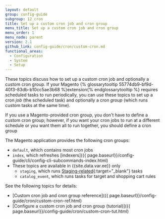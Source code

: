 ```yaml
---
layout: default
group: config-guide
subgroup: 12_cron
title: Set up a custom cron job and cron group
menu_title: Set up a custom cron job and cron group
menu_order: 1
menu_node: parent
version: 2.1
github_link: config-guide/cron/custom-cron.md
functional_areas:
  - Configuration
  - System
  - Setup
---
```


These topics discuss how to set up a custom cron job and optionally a custom cron group. If your Magento {% glossarytooltip 55774db9-bf9d-40f3-83db-b10cc5ae3b68 %}extension{% endglossarytooltip %} requires scheduled tasks to run periodically, you can use these topics to set up a cron *job* (the scheduled task) and optionally a cron *group* (which runs custom tasks at the same time).

If you use a Magento-provided cron group, you don't have to define a custom cron group; however, if you want your cron jobs to run at a different schedule or you want them all to run together, you should define a cron group

The Magento application provides the following cron groups:

*	`default`, which contains most cron jobs
*	`index`, which refreshes [indexers]({{ page.baseurl}}/config-guide/cli/config-cli-subcommands-index.html)
*	These topics are available in {{site.data.var.ee}} only
	*	`staging`, which runs [Staging-related](http://docs.magento.com/m2/ee/user_guide/cms/content-staging.html){:target="_blank"} tasks
	*	`catalog_event`, which runs tasks for target and shopping cart rules

See the following topics for details:

*	[Custom cron job and cron group reference]({{ page.baseurl}}/config-guide/cron/custom-cron-ref.html)
*	[Configure a custom cron job and cron group (tutorial)]({{ page.baseurl}}/config-guide/cron/custom-cron-tut.html)
